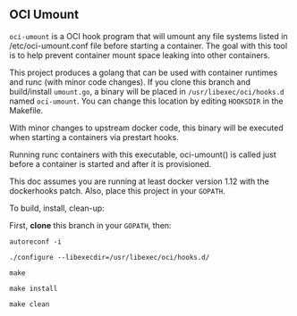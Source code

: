 ## OCI Umount

`oci-umount` is a OCI hook program that will umount any file systems listed in /etc/oci-umount.conf
file before starting a container.  The goal with this tool is to help prevent container mount
space leaking into other containers.


This project produces a golang that can be used with container runtimes and runc (with minor code changes).
If you clone this branch and build/install `umount.go`, a binary will be placed in
`/usr/libexec/oci/hooks.d` named `oci-umount`. You can change this location by
editing `HOOKSDIR` in the Makefile.


With minor changes to upstream docker code, this binary will be executed when starting a
containers via prestart hooks.  

Running runc containers with this executable, oci-umount() is called
just before a container is started and after it is provisioned.

This doc assumes you are running at least docker version 1.12 with the dockerhooks patch.
Also, place this project in your `GOPATH`.


To build, install, clean-up:

First, **clone** this branch in your `GOPATH`, then:

`autoreconf -i`

`./configure --libexecdir=/usr/libexec/oci/hooks.d/`

`make`

`make install`

`make clean`
